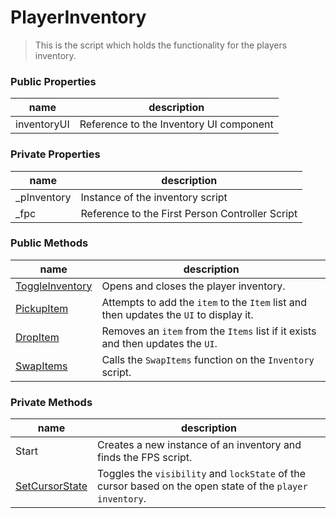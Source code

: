 # PlayerInventory
> This is the script which holds the functionality for the players inventory.

### Public Properties
|name|description|
|----|-----------|
|inventoryUI|Reference to the Inventory UI component|

### Private Properties
|name|description|
|----|-----------|
|_pInventory|Instance of the inventory script|
|_fpc|Reference to the First Person Controller Script|

### Public Methods
|name|description|
|-|-|
|[ToggleInventory](ToggleInventory.md)|Opens and closes the player inventory.|
|[PickupItem](PickupItem.md)|Attempts to add the `item` to the `Item` list and then updates the `UI` to display it.|
|[DropItem](DropItem.md)|Removes an `item` from the `Items` list if it exists and then updates the `UI`.|
|[SwapItems](SwapItems.md)|Calls the `SwapItems` function on the `Inventory` script.|

### Private Methods
|name|description|
|-|-|
|Start|Creates a new instance of an inventory and finds the FPS script.|
|[SetCursorState](SetCursorState.md)|Toggles the `visibility` and `lockState` of the cursor based on the open state of the `player inventory`.|
